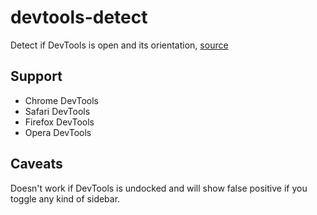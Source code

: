 # devtools-detect

Detect if DevTools is open and its orientation, [source](https://github.com/sindresorhus/devtools-detect)

## Support

- Chrome DevTools
- Safari DevTools
- Firefox DevTools
- Opera DevTools

## Caveats

Doesn't work if DevTools is undocked and will show false positive if you toggle any kind of sidebar.